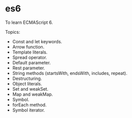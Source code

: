 # es6
To learn ECMAScript 6.

Topics:

* Const and let keywords.
* Arrow function.
* Template literals.
* Spread operator.
* Default parameter.
* Rest parameter.
* String methods (startsWith, endsWith, includes, repeat).
* Destructuring.
* Object literals.
* Set and weakSet.
* Map and weakMap.
* Symbol.
* forEach method.
* Symbol iterator.
